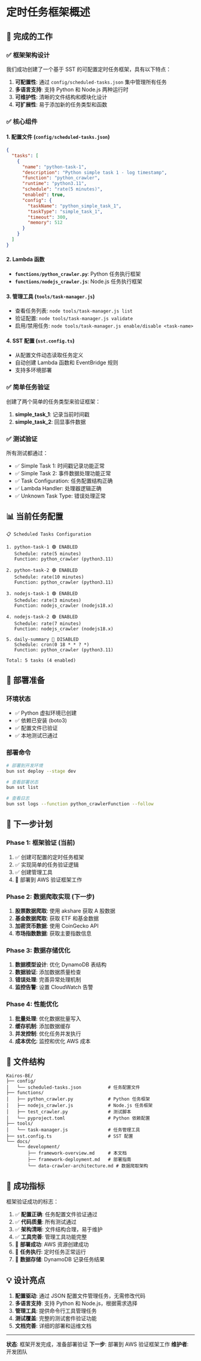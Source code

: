 # 定时任务框架概述

## 🎯 完成的工作

### ✅ 框架架构设计

我们成功创建了一个基于 SST 的可配置定时任务框架，具有以下特点：

1. **可配置性**: 通过 `config/scheduled-tasks.json` 集中管理所有任务
2. **多语言支持**: 支持 Python 和 Node.js 两种运行时
3. **可维护性**: 清晰的文件结构和模块化设计
4. **可扩展性**: 易于添加新的任务类型和函数

### ✅ 核心组件

#### 1. 配置文件 (`config/scheduled-tasks.json`)

```json
{
  "tasks": [
    {
      "name": "python-task-1",
      "description": "Python simple task 1 - log timestamp",
      "function": "python_crawler",
      "runtime": "python3.11",
      "schedule": "rate(5 minutes)",
      "enabled": true,
      "config": {
        "taskName": "python_simple_task_1",
        "taskType": "simple_task_1",
        "timeout": 300,
        "memory": 512
      }
    }
  ]
}
```

#### 2. Lambda 函数

- **`functions/python_crawler.py`**: Python 任务执行框架
- **`functions/nodejs_crawler.js`**: Node.js 任务执行框架

#### 3. 管理工具 (`tools/task-manager.js`)

- 查看任务列表: `node tools/task-manager.js list`
- 验证配置: `node tools/task-manager.js validate`
- 启用/禁用任务: `node tools/task-manager.js enable/disable <task-name>`

#### 4. SST 配置 (`sst.config.ts`)

- 从配置文件动态读取任务定义
- 自动创建 Lambda 函数和 EventBridge 规则
- 支持多环境部署

### ✅ 简单任务验证

创建了两个简单的任务类型来验证框架：

1. **simple_task_1**: 记录当前时间戳
2. **simple_task_2**: 回显事件数据

### ✅ 测试验证

所有测试都通过：

- ✅ Simple Task 1: 时间戳记录功能正常
- ✅ Simple Task 2: 事件数据处理功能正常
- ✅ Task Configuration: 任务配置结构正确
- ✅ Lambda Handler: 处理器逻辑正确
- ✅ Unknown Task Type: 错误处理正常

## 📊 当前任务配置

```
📋 Scheduled Tasks Configuration

1. python-task-1 🟢 ENABLED
   Schedule: rate(5 minutes)
   Function: python_crawler (python3.11)

2. python-task-2 🟢 ENABLED
   Schedule: rate(10 minutes)
   Function: python_crawler (python3.11)

3. nodejs-task-1 🟢 ENABLED
   Schedule: rate(3 minutes)
   Function: nodejs_crawler (nodejs18.x)

4. nodejs-task-2 🟢 ENABLED
   Schedule: rate(7 minutes)
   Function: nodejs_crawler (nodejs18.x)

5. daily-summary 🔴 DISABLED
   Schedule: cron(0 18 * * ? *)
   Function: python_crawler (python3.11)

Total: 5 tasks (4 enabled)
```

## 🚀 部署准备

### 环境状态

- ✅ Python 虚拟环境已创建
- ✅ 依赖已安装 (boto3)
- ✅ 配置文件已验证
- ✅ 本地测试已通过

### 部署命令

```bash
# 部署到开发环境
bun sst deploy --stage dev

# 查看部署状态
bun sst list

# 查看日志
bun sst logs --function python_crawlerFunction --follow
```

## 🔄 下一步计划

### Phase 1: 框架验证 (当前)

1. ✅ 创建可配置的定时任务框架
2. ✅ 实现简单的任务验证逻辑
3. ✅ 创建管理工具
4. 🔄 部署到 AWS 验证框架工作

### Phase 2: 数据爬取实现 (下一步)

1. **股票数据爬取**: 使用 akshare 获取 A 股数据
2. **基金数据爬取**: 获取 ETF 和基金数据
3. **加密货币数据**: 使用 CoinGecko API
4. **市场指数数据**: 获取主要指数信息

### Phase 3: 数据存储优化

1. **数据模型设计**: 优化 DynamoDB 表结构
2. **数据验证**: 添加数据质量检查
3. **错误处理**: 完善异常处理机制
4. **监控告警**: 设置 CloudWatch 告警

### Phase 4: 性能优化

1. **批量处理**: 优化数据批量写入
2. **缓存机制**: 添加数据缓存
3. **并发控制**: 优化任务并发执行
4. **成本优化**: 监控和优化 AWS 成本

## 📁 文件结构

```
Kairos-BE/
├── config/
│   └── scheduled-tasks.json          # 任务配置文件
├── functions/
│   ├── python_crawler.py             # Python 任务框架
│   ├── nodejs_crawler.js             # Node.js 任务框架
│   ├── test_crawler.py               # 测试脚本
│   └── pyproject.toml                # Python 依赖配置
├── tools/
│   └── task-manager.js               # 任务管理工具
├── sst.config.ts                     # SST 配置
└── docs/
    └── development/
        ├── framework-overview.md     # 本文档
        ├── framework-deployment.md   # 部署指南
        └── data-crawler-architecture.md # 数据爬取架构
```

## 🎉 成功指标

框架验证成功的标志：

1. ✅ **配置正确**: 任务配置文件验证通过
2. ✅ **代码质量**: 所有测试通过
3. ✅ **架构清晰**: 文件结构合理，易于维护
4. ✅ **工具完善**: 管理工具功能完整
5. 🔄 **部署成功**: AWS 资源创建成功
6. 🔄 **任务执行**: 定时任务正常运行
7. 🔄 **数据存储**: DynamoDB 记录任务结果

## 💡 设计亮点

1. **配置驱动**: 通过 JSON 配置文件管理任务，无需修改代码
2. **多语言支持**: 支持 Python 和 Node.js，根据需求选择
3. **管理工具**: 提供命令行工具管理任务
4. **测试覆盖**: 完整的测试套件验证功能
5. **文档完善**: 详细的部署和运维文档

---

**状态**: 框架开发完成，准备部署验证
**下一步**: 部署到 AWS 验证框架工作
**维护者**: 开发团队
